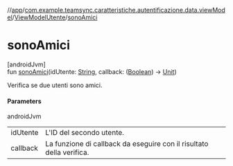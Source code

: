 //[app](../../../index.md)/[com.example.teamsync.caratteristiche.autentificazione.data.viewModel](../index.md)/[ViewModelUtente](index.md)/[sonoAmici](sono-amici.md)

# sonoAmici

[androidJvm]\
fun [sonoAmici](sono-amici.md)(idUtente: [String](https://kotlinlang.org/api/latest/jvm/stdlib/kotlin/-string/index.html), callback: ([Boolean](https://kotlinlang.org/api/latest/jvm/stdlib/kotlin/-boolean/index.html)) -&gt; [Unit](https://kotlinlang.org/api/latest/jvm/stdlib/kotlin/-unit/index.html))

Verifica se due utenti sono amici.

#### Parameters

androidJvm

| | |
|---|---|
| idUtente | L'ID del secondo utente. |
| callback | La funzione di callback da eseguire con il risultato della verifica. |
